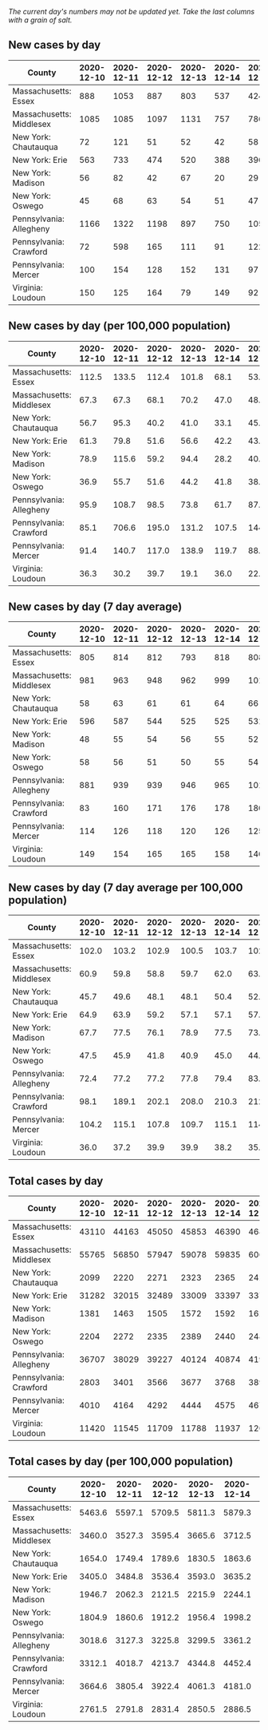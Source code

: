 _The current day's numbers may not be updated yet. Take the last columns with a grain of salt._
## New cases by day

| County | 2020-12-10 | 2020-12-11 | 2020-12-12 | 2020-12-13 | 2020-12-14 | 2020-12-15 | 2020-12-16 |
| --- | --- | --- | --- | --- | --- | --- | --- |
| Massachusetts: Essex | 888 | 1053 | 887 | 803 | 537 | 424 |  |
| Massachusetts: Middlesex | 1085 | 1085 | 1097 | 1131 | 757 | 786 |  |
| New York: Chautauqua | 72 | 121 | 51 | 52 | 42 | 58 |  |
| New York: Erie | 563 | 733 | 474 | 520 | 388 | 396 |  |
| New York: Madison | 56 | 82 | 42 | 67 | 20 | 29 |  |
| New York: Oswego | 45 | 68 | 63 | 54 | 51 | 47 |  |
| Pennsylvania: Allegheny | 1166 | 1322 | 1198 | 897 | 750 | 1059 | 1074 |
| Pennsylvania: Crawford | 72 | 598 | 165 | 111 | 91 | 122 | 96 |
| Pennsylvania: Mercer | 100 | 154 | 128 | 152 | 131 | 97 | 79 |
| Virginia: Loudoun | 150 | 125 | 164 | 79 | 149 | 92 | 164 |

## New cases by day (per 100,000 population)

| County | 2020-12-10 | 2020-12-11 | 2020-12-12 | 2020-12-13 | 2020-12-14 | 2020-12-15 | 2020-12-16 |
| --- | --- | --- | --- | --- | --- | --- | --- |
| Massachusetts: Essex | 112.5 | 133.5 | 112.4 | 101.8 | 68.1 | 53.7 |  |
| Massachusetts: Middlesex | 67.3 | 67.3 | 68.1 | 70.2 | 47.0 | 48.8 |  |
| New York: Chautauqua | 56.7 | 95.3 | 40.2 | 41.0 | 33.1 | 45.7 |  |
| New York: Erie | 61.3 | 79.8 | 51.6 | 56.6 | 42.2 | 43.1 |  |
| New York: Madison | 78.9 | 115.6 | 59.2 | 94.4 | 28.2 | 40.9 |  |
| New York: Oswego | 36.9 | 55.7 | 51.6 | 44.2 | 41.8 | 38.5 |  |
| Pennsylvania: Allegheny | 95.9 | 108.7 | 98.5 | 73.8 | 61.7 | 87.1 | 88.3 |
| Pennsylvania: Crawford | 85.1 | 706.6 | 195.0 | 131.2 | 107.5 | 144.2 | 113.4 |
| Pennsylvania: Mercer | 91.4 | 140.7 | 117.0 | 138.9 | 119.7 | 88.6 | 72.2 |
| Virginia: Loudoun | 36.3 | 30.2 | 39.7 | 19.1 | 36.0 | 22.2 | 39.7 |

## New cases by day (7 day average)

| County | 2020-12-10 | 2020-12-11 | 2020-12-12 | 2020-12-13 | 2020-12-14 | 2020-12-15 | 2020-12-16 |
| --- | --- | --- | --- | --- | --- | --- | --- |
| Massachusetts: Essex | 805 | 814 | 812 | 793 | 818 | 808 |  |
| Massachusetts: Middlesex | 981 | 963 | 948 | 962 | 999 | 1015 |  |
| New York: Chautauqua | 58 | 63 | 61 | 61 | 64 | 66 |  |
| New York: Erie | 596 | 587 | 544 | 525 | 525 | 531 |  |
| New York: Madison | 48 | 55 | 54 | 56 | 55 | 52 |  |
| New York: Oswego | 58 | 56 | 51 | 50 | 55 | 54 |  |
| Pennsylvania: Allegheny | 881 | 939 | 939 | 946 | 965 | 1017 | 1067 |
| Pennsylvania: Crawford | 83 | 160 | 171 | 176 | 178 | 180 | 179 |
| Pennsylvania: Mercer | 114 | 126 | 118 | 120 | 126 | 125 | 120 |
| Virginia: Loudoun | 149 | 154 | 165 | 165 | 158 | 146 | 132 |

## New cases by day (7 day average per 100,000 population)

| County | 2020-12-10 | 2020-12-11 | 2020-12-12 | 2020-12-13 | 2020-12-14 | 2020-12-15 | 2020-12-16 |
| --- | --- | --- | --- | --- | --- | --- | --- |
| Massachusetts: Essex | 102.0 | 103.2 | 102.9 | 100.5 | 103.7 | 102.4 |  |
| Massachusetts: Middlesex | 60.9 | 59.8 | 58.8 | 59.7 | 62.0 | 63.0 |  |
| New York: Chautauqua | 45.7 | 49.6 | 48.1 | 48.1 | 50.4 | 52.0 |  |
| New York: Erie | 64.9 | 63.9 | 59.2 | 57.1 | 57.1 | 57.8 |  |
| New York: Madison | 67.7 | 77.5 | 76.1 | 78.9 | 77.5 | 73.3 |  |
| New York: Oswego | 47.5 | 45.9 | 41.8 | 40.9 | 45.0 | 44.2 |  |
| Pennsylvania: Allegheny | 72.4 | 77.2 | 77.2 | 77.8 | 79.4 | 83.6 | 87.7 |
| Pennsylvania: Crawford | 98.1 | 189.1 | 202.1 | 208.0 | 210.3 | 212.7 | 211.5 |
| Pennsylvania: Mercer | 104.2 | 115.1 | 107.8 | 109.7 | 115.1 | 114.2 | 109.7 |
| Virginia: Loudoun | 36.0 | 37.2 | 39.9 | 39.9 | 38.2 | 35.3 | 31.9 |

## Total cases by day

| County | 2020-12-10 | 2020-12-11 | 2020-12-12 | 2020-12-13 | 2020-12-14 | 2020-12-15 | 2020-12-16 |
| --- | --- | --- | --- | --- | --- | --- | --- |
| Massachusetts: Essex | 43110 | 44163 | 45050 | 45853 | 46390 | 46814 |  |
| Massachusetts: Middlesex | 55765 | 56850 | 57947 | 59078 | 59835 | 60621 |  |
| New York: Chautauqua | 2099 | 2220 | 2271 | 2323 | 2365 | 2423 |  |
| New York: Erie | 31282 | 32015 | 32489 | 33009 | 33397 | 33793 |  |
| New York: Madison | 1381 | 1463 | 1505 | 1572 | 1592 | 1621 |  |
| New York: Oswego | 2204 | 2272 | 2335 | 2389 | 2440 | 2487 |  |
| Pennsylvania: Allegheny | 36707 | 38029 | 39227 | 40124 | 40874 | 41933 | 43007 |
| Pennsylvania: Crawford | 2803 | 3401 | 3566 | 3677 | 3768 | 3890 | 3986 |
| Pennsylvania: Mercer | 4010 | 4164 | 4292 | 4444 | 4575 | 4672 | 4751 |
| Virginia: Loudoun | 11420 | 11545 | 11709 | 11788 | 11937 | 12029 | 12193 |

## Total cases by day (per 100,000 population)

| County | 2020-12-10 | 2020-12-11 | 2020-12-12 | 2020-12-13 | 2020-12-14 | 2020-12-15 | 2020-12-16 |
| --- | --- | --- | --- | --- | --- | --- | --- |
| Massachusetts: Essex | 5463.6 | 5597.1 | 5709.5 | 5811.3 | 5879.3 | 5933.1 |  |
| Massachusetts: Middlesex | 3460.0 | 3527.3 | 3595.4 | 3665.6 | 3712.5 | 3761.3 |  |
| New York: Chautauqua | 1654.0 | 1749.4 | 1789.6 | 1830.5 | 1863.6 | 1909.3 |  |
| New York: Erie | 3405.0 | 3484.8 | 3536.4 | 3593.0 | 3635.2 | 3678.3 |  |
| New York: Madison | 1946.7 | 2062.3 | 2121.5 | 2215.9 | 2244.1 | 2285.0 |  |
| New York: Oswego | 1804.9 | 1860.6 | 1912.2 | 1956.4 | 1998.2 | 2036.7 |  |
| Pennsylvania: Allegheny | 3018.6 | 3127.3 | 3225.8 | 3299.5 | 3361.2 | 3448.3 | 3536.6 |
| Pennsylvania: Crawford | 3312.1 | 4018.7 | 4213.7 | 4344.8 | 4452.4 | 4596.5 | 4710.0 |
| Pennsylvania: Mercer | 3664.6 | 3805.4 | 3922.4 | 4061.3 | 4181.0 | 4269.6 | 4341.8 |
| Virginia: Loudoun | 2761.5 | 2791.8 | 2831.4 | 2850.5 | 2886.5 | 2908.8 | 2948.5 |
